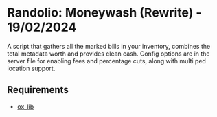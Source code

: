 # Randolio: Moneywash (Rewrite) - 19/02/2024

A script that gathers all the marked bills in your inventory, combines the total metadata worth and provides clean cash. Config options are in the server file for enabling fees and percentage cuts, along with multi ped location support.

## Requirements

* [ox_lib](https://github.com/overextended/ox_lib/releases/tag/v3.16.2)
